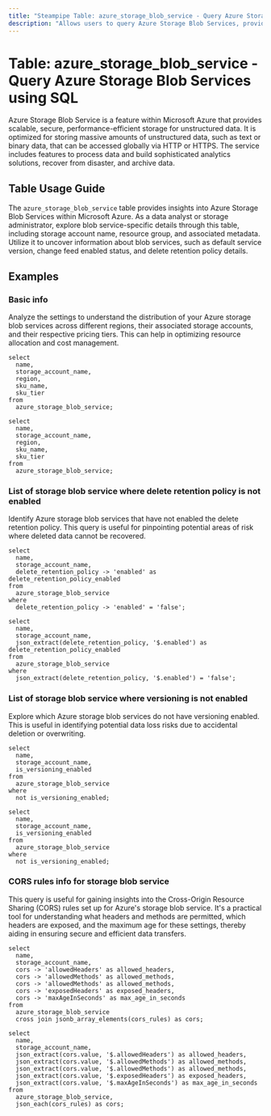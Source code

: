 ```yaml
---
title: "Steampipe Table: azure_storage_blob_service - Query Azure Storage Blob Services using SQL"
description: "Allows users to query Azure Storage Blob Services, providing insights into storage accounts and their blob service properties."
---
```


# Table: azure_storage_blob_service - Query Azure Storage Blob Services using SQL

Azure Storage Blob Service is a feature within Microsoft Azure that provides scalable, secure, performance-efficient storage for unstructured data. It is optimized for storing massive amounts of unstructured data, such as text or binary data, that can be accessed globally via HTTP or HTTPS. The service includes features to process data and build sophisticated analytics solutions, recover from disaster, and archive data.

## Table Usage Guide

The `azure_storage_blob_service` table provides insights into Azure Storage Blob Services within Microsoft Azure. As a data analyst or storage administrator, explore blob service-specific details through this table, including storage account name, resource group, and associated metadata. Utilize it to uncover information about blob services, such as default service version, change feed enabled status, and delete retention policy details.

## Examples

### Basic info
Analyze the settings to understand the distribution of your Azure storage blob services across different regions, their associated storage accounts, and their respective pricing tiers. This can help in optimizing resource allocation and cost management.

```sql+postgres
select
  name,
  storage_account_name,
  region,
  sku_name,
  sku_tier
from
  azure_storage_blob_service;
```

```sql+sqlite
select
  name,
  storage_account_name,
  region,
  sku_name,
  sku_tier
from
  azure_storage_blob_service;
```

### List of storage blob service where delete retention policy is not enabled
Identify Azure storage blob services that have not enabled the delete retention policy. This query is useful for pinpointing potential areas of risk where deleted data cannot be recovered.

```sql+postgres
select
  name,
  storage_account_name,
  delete_retention_policy -> 'enabled' as delete_retention_policy_enabled
from
  azure_storage_blob_service
where
  delete_retention_policy -> 'enabled' = 'false';
```

```sql+sqlite
select
  name,
  storage_account_name,
  json_extract(delete_retention_policy, '$.enabled') as delete_retention_policy_enabled
from
  azure_storage_blob_service
where
  json_extract(delete_retention_policy, '$.enabled') = 'false';
```

### List of storage blob service where versioning is not enabled
Explore which Azure storage blob services do not have versioning enabled. This is useful in identifying potential data loss risks due to accidental deletion or overwriting.

```sql+postgres
select
  name,
  storage_account_name,
  is_versioning_enabled
from
  azure_storage_blob_service
where
  not is_versioning_enabled;
```

```sql+sqlite
select
  name,
  storage_account_name,
  is_versioning_enabled
from
  azure_storage_blob_service
where
  not is_versioning_enabled;
```

### CORS rules info for storage blob service
This query is useful for gaining insights into the Cross-Origin Resource Sharing (CORS) rules set up for Azure's storage blob service. It's a practical tool for understanding what headers and methods are permitted, which headers are exposed, and the maximum age for these settings, thereby aiding in ensuring secure and efficient data transfers.

```sql+postgres
select
  name,
  storage_account_name,
  cors -> 'allowedHeaders' as allowed_headers,
  cors -> 'allowedMethods' as allowed_methods,
  cors -> 'allowedMethods' as allowed_methods,
  cors -> 'exposedHeaders' as exposed_headers,
  cors -> 'maxAgeInSeconds' as max_age_in_seconds
from
  azure_storage_blob_service
  cross join jsonb_array_elements(cors_rules) as cors;
```

```sql+sqlite
select
  name,
  storage_account_name,
  json_extract(cors.value, '$.allowedHeaders') as allowed_headers,
  json_extract(cors.value, '$.allowedMethods') as allowed_methods,
  json_extract(cors.value, '$.allowedMethods') as allowed_methods,
  json_extract(cors.value, '$.exposedHeaders') as exposed_headers,
  json_extract(cors.value, '$.maxAgeInSeconds') as max_age_in_seconds
from
  azure_storage_blob_service,
  json_each(cors_rules) as cors;
```